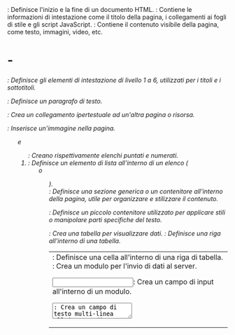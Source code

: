 <html>: Definisce l'inizio e la fine di un documento HTML.

<head>: Contiene le informazioni di intestazione come il titolo della pagina, i collegamenti ai fogli di stile e gli script JavaScript.

<body>: Contiene il contenuto visibile della pagina, come testo, immagini, video, etc.

<h1> - <h6>: Definisce gli elementi di intestazione di livello 1 a 6, utilizzati per i titoli e i sottotitoli.

<p>: Definisce un paragrafo di testo.

<a>: Crea un collegamento ipertestuale ad un'altra pagina o risorsa.

<img>: Inserisce un'immagine nella pagina.

<ul> e <ol>: Creano rispettivamente elenchi puntati e numerati.

<li>: Definisce un elemento di lista all'interno di un elenco (<ul> o <ol>).

<div>: Definisce una sezione generica o un contenitore all'interno della pagina, utile per organizzare e stilizzare il contenuto.

<span>: Definisce un piccolo contenitore utilizzato per applicare stili o manipolare parti specifiche del testo.

<table>: Crea una tabella per visualizzare dati.

<tr>: Definisce una riga all'interno di una tabella.

<td>: Definisce una cella all'interno di una riga di tabella.

<form>: Crea un modulo per l'invio di dati al server.

<input>: Crea un campo di input all'interno di un modulo.

<textarea>: Crea un campo di testo multi-linea all'interno di un modulo.

<button>: Crea un pulsante interattivo.

<br>: Crea un'interruzione di riga, utile per inserire una nuova riga di testo senza creare un nuovo paragrafo.

<hr>: Crea una riga orizzontale, spesso utilizzata per separare sezioni di contenuto.

<strong> e <em>: Rispettivamente, applica il testo in grassetto e in corsivo.

<b> e <i>: Anche se meno comuni rispetto a <strong> e <em>, questi tag sono utilizzati per rendere il testo in grassetto e in corsivo. Tuttavia, non forniscono alcun significato semantico.

<u>: Sottolinea il testo, ma è meno comune poiché l'uso dell'effetto di sottolineatura può causare confusione con i collegamenti ipertestuali.

<sup> e <sub>: Crea testo in apice e in pedice rispettivamente, come ad esempio per esponenti e indici.

<cite>: Indica il titolo di una pubblicazione, come un libro o un articolo, spesso utilizzato all'interno di citazioni bibliografiche.

<blockquote>: Utilizzato per citare una sezione di testo da un'altra fonte, spesso con una formattazione speciale per evidenziare la citazione.

<abbr>: Definisce un'abbreviazione o un'acronimo, fornendo una spiegazione espansa quando il mouse passa sopra di esso.

<address>: Utilizzato per contenere informazioni di contatto o dettagli sull'autore di una pagina.

<iframe>: Incorpora un'altra pagina web all'interno della pagina corrente, utile per l'inclusione di contenuti di terze parti come mappe o video.

<meta>: Fornisce metadati aggiuntivi sulla pagina, come l'encoding del carattere, le parole chiave e la descrizione della pagina.

<audio>: Incorpora file audio nella pagina web, consentendo agli utenti di riprodurre e ascoltare la traccia audio direttamente sul sito.

<video>: Analogamente a <audio>, <video> incorpora file video nella pagina web, consentendo la riproduzione di contenuti video all'interno del browser.

<source>: Utilizzato all'interno di <audio> e <video> per specificare diverse fonti di media, consentendo al browser di scegliere la migliore compatibile con il dispositivo dell'utente.

<canvas>: Fornisce un'area vuota sulla quale è possibile disegnare grafici, grafici, animazioni e altri elementi grafici utilizzando JavaScript.

<svg>: Crea grafici vettoriali scalabili (SVG) all'interno della pagina, consentendo la creazione di grafici e immagini basati su vettori.

<iframe>: Utilizzato per incorporare contenuti di un'altra pagina web all'interno della pagina corrente, come mappe di Google, feed social, ecc.

<script>: Incorpora script JavaScript all'interno della pagina, consentendo l'aggiunta di funzionalità interattive e dinamiche.

<style>: Definisce le regole di stile CSS direttamente all'interno del documento HTML, sebbene sia più comune separare i fogli di stile in file esterni.

<link>: Collega il documento HTML a fogli di stile esterni, icone del sito, feed RSS e altro ancora.

<meta>: Fornisce informazioni aggiuntive sul documento HTML, come l'encoding del carattere, la descrizione della pagina e le istruzioni per i motori di ricerca.

<form>: Crea un modulo HTML per l'invio di dati al server, che può includere campi di input, pulsanti di invio, ecc.

<input>: Utilizzato all'interno di un modulo per creare campi di input, come caselle di testo, campi di selezione, pulsanti di opzione, ecc.